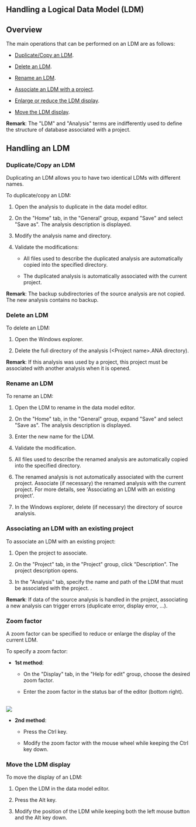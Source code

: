 


## Handling a Logical Data Model (LDM)
			



<a name="NOTE1"></a>
<a name="NOTE1_1"></a>


## Overview
<a name="overview_ELTTEXTE000216"></a>
The main operations that can be performed on an LDM are as follows:

- [Duplicate/Copy an LDM](#NOTE2_1).

- [Delete an LDM](#NOTE2_2).

- [Rename an LDM](#NOTE2_3).

- [Associate an LDM with a project](#NOTE2_4).

- [Enlarge or reduce the LDM display](#NOTE2_5).

- [Move the LDM display](#NOTE2_6).




**Remark**: The "LDM" and "Analysis" terms are indifferently used to define the structure of database associated with a project.

<a name="NOTE2"></a>
<a name="NOTE2_1"></a>


## Handling an LDM
<a name="handling_ldm_ELTTEXTE000240"></a>


### Duplicate/Copy an LDM
<a name="duplicatecopy_ldm_ELTPARAGRAPHE000039"></a>

Duplicating an LDM allows you to have two identical LDMs with different names.

To duplicate/copy an LDM:

1. Open the analysis to duplicate in the data model editor.

2. On the "Home" tab, in the "General" group, expand "Save" and select "Save as". The analysis description is displayed.

3. Modify the analysis name and directory.

4. Validate the modifications:

	- All files used to describe the duplicated analysis are automatically copied into the specified directory.

	- The duplicated analysis is automatically associated with the current project.







**Remark**: The backup subdirectories of the source analysis are not copied. The new analysis contains no backup.
<a name="NOTE2_2"></a>


### Delete an LDM
<a name="delete_ldm_ELTPARAGRAPHE000070"></a>

To delete an LDM:

1. Open the Windows explorer.

2. Delete the full directory of the analysis (&lt;Project name&gt;.ANA directory).




**Remark**: If this analysis was used by a project, this project must be associated with another analysis when it is opened.
<a name="NOTE2_3"></a>


### Rename an LDM
<a name="rename_ldm_ELTPARAGRAPHE000082"></a>

To rename an LDM:

1. Open the LDM to rename in the data model editor.

2. On the "Home" tab, in the "General" group, expand "Save" and select "Save as". The analysis description is displayed.

3. Enter the new name for the LDM.

4. Validate the modification.

5. All files used to describe the renamed analysis are automatically copied into the specified directory.

6. The renamed analysis is not automatically associated with the current project. Associate (if necessary) the renamed analysis with the current project. For more details, see 'Associating an LDM with an existing project'.

7. In the Windows explorer, delete (if necessary) the directory of source analysis.



<a name="NOTE2_4"></a>


### Associating an LDM with an existing project
<a name="associating_ldm_with_existing_project_ELTPARAGRAPHE000109"></a>

To associate an LDM with an existing project:

1. Open the project to associate.

2. On the "Project" tab, in the "Project" group, click "Description". The project description opens.

3. In the "Analysis" tab, specify the name and path of the LDM that must be associated with the project. .




**Remark**: If data of the source analysis is handled in the project, associating a new analysis can trigger errors (duplicate error, display error, ...).
<a name="NOTE2_5"></a>


### Zoom factor
<a name="zoom_factor_ELTPARAGRAPHE000134"></a>

A zoom factor can be specified to reduce or enlarge the display of the current LDM.

To specify a zoom factor:

- **1st method**:

	- On the "Display" tab, in the "Help for edit" group, choose the desired zoom factor.

	- Enter the zoom factor in the status bar of the editor (bottom right).




<br>![](https://doc.pcsoft.fr/en-US/images/image.awp?langid=3&name=ZoomBarreMessage.gif)


- **2nd method**:

	- Press the Ctrl key.

	- Modify the zoom factor with the mouse wheel while keeping the Ctrl key down.






<a name="NOTE2_6"></a>


### Move the LDM display
<a name="move_the_ldm_display_ELTPARAGRAPHE000163"></a>

To move the display of an LDM:

1. Open the LDM in the data model editor.

2. Press the Alt key.

3. Modify the position of the LDM while keeping both the left mouse button and the Alt key down.





